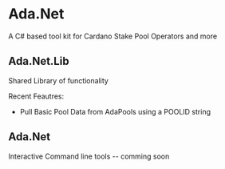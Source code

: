 # Ada.Net

A C# based tool kit for Cardano Stake Pool Operators and more

## Ada.Net.Lib

Shared Library of functionality

Recent Feautres:

- Pull Basic Pool Data from AdaPools using a POOLID string

## Ada.Net

Interactive Command line tools -- comming soon
